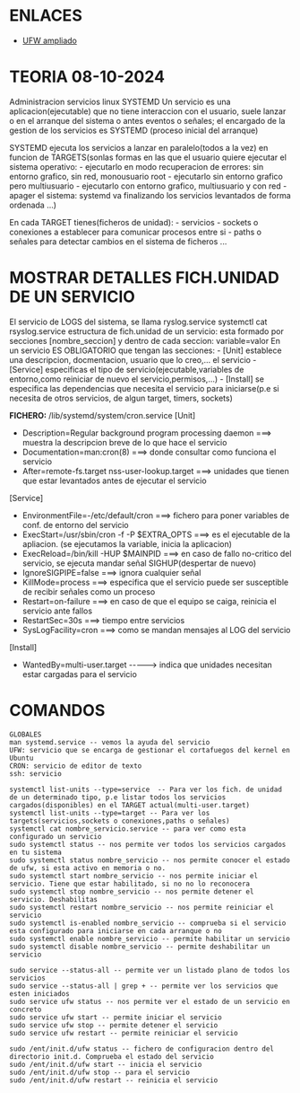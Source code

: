 # ENLACES
- [UFW ampliado](https://computernewage.com/2014/08/10/como-configurar-el-firewall-ufw-en-ubuntu/)

# TEORIA 08-10-2024
Administracion servicios linux SYSTEMD
Un servicio es una aplicacion(ejecutable) que no tiene interaccion con el usuario, suele lanzar o en el arranque del sistema o antes eventos o señales; el encargado de la gestion de los servicios es SYSTEMD
(proceso inicial del arranque)

SYSTEMD ejecuta los servicios a lanzar en paralelo(todos a la vez) en funcion de TARGETS(sonlas formas en las que el usuario quiere ejecutar el sistema operativo:
    - ejecutarlo en modo recuperacion de errores: sin entorno grafico, sin red, monousuario root
    - ejecutarlo sin entorno grafico pero multiusuario
    - ejecutarlo con entorno grafico, multiusuario y con red
    - apager el sistema: systemd va finalizando los servicios levantados de forma ordenada
    ...)

En cada TARGET tienes(ficheros de unidad):
    - servicios
    - sockets o conexiones a establecer para comunicar procesos entre si
    - paths o señales para detectar cambios en el sistema de ficheros
      ...
    
# MOSTRAR DETALLES FICH.UNIDAD DE UN SERVICIO
El servicio de LOGS del sistema, se llama ryslog.service
    systemctl cat rsyslog.service
estructura de fich.unidad de un servicio: esta formado por secciones [nombre_seccion] y dentro de cada seccion: variable=valor
En un servicio ES OBLIGATORIO que tengan las secciones: 
    - [Unit] establece una descripcion, docmentacion, usuario que lo creo,... el servicio
    - [Service] especificas el tipo de servicio(ejecutable,variables de entorno,como reiniciar de nuevo el servicio,permisos,...)
    - [Install] se especifica las dependencias que necesita el servicio para iniciarse(p.e si necesita de otros servicios, de algun target, timers, sockets)

**FICHERO:** /lib/systemd/system/cron.service
[Unit]
- Description=Regular background program processing daemon ===> muestra la descripcion breve de lo que hace el servicio
- Documentation=man:cron(8) ===> donde consultar como funciona el servicio
- After=remote-fs.target nss-user-lookup.target ===> unidades que tienen que estar levantados antes de ejecutar el servicio

[Service]
- EnvironmentFile=-/etc/default/cron ===> fichero para poner variables de conf. de entorno del servicio
- ExecStart=/usr/sbin/cron -f -P $EXTRA_OPTS ===> es el ejecutable de la apliacion. (se ejecutamos la variable, inicia la aplicacion)
- ExecReload=/bin/kill -HUP $MAINPID ===> en caso de fallo no-critico del servicio, se ejecuta mandar señal SIGHUP(despertar de nuevo)
- IgnoreSIGPIPE=false ===> ignora cualquier señal
- KillMode=process ===> especifica que el servicio puede ser susceptible de recibir señales como un proceso
- Restart=on-failure ===> en caso de que el equipo se caiga, reinicia el servicio ante fallos
- RestartSec=30s ===> tiempo entre servicios
- SysLogFacility=cron ===> como se mandan mensajes al LOG del servicio

[Install]
- WantedBy=multi-user.target -----> indica que unidades necesitan estar cargadas para el servicio
  
# COMANDOS
    GLOBALES
    man systemd.service -- vemos la ayuda del servicio
    UFW: servicio que se encarga de gestionar el cortafuegos del kernel en Ubuntu
    CRON: servicio de editor de texto
    ssh: servicio

    systemctl list-units --type=service  -- Para ver los fich. de unidad de un determinado tipo, p.e listar todos los servicios cargados(disponibles) en el TARGET actual(multi-user.target)
    systemctl list-units --type=target -- Para ver los targets(servicios,sockets o conexiones,paths o señales)
    systemctl cat nombre_servicio.service -- para ver como esta configurado un servicio
    sudo systemctl status -- nos permite ver todos los servicios cargados en tu sistema
    sudo systemctl status nombre_servicio -- nos permite conocer el estado de ufw, si esta activo en memoria o no.
    sudo systemctl start nombre_servicio -- nos permite iniciar el servicio. Tiene que estar habilitado, si no no lo reconocera
    sudo systemctl stop nombre_servicio -- nos permite detener el servicio. Deshabilitas
    sudo systemctl restart nombre_servicio -- nos permite reiniciar el servicio
    sudo systemctl is-enabled nombre_servicio -- comprueba si el servicio esta configurado para iniciarse en cada arranque o no
    sudo systemctl enable nombre_servicio -- permite habilitar un servicio
    sudo systemctl disable nombre_servicio -- permite deshabilitar un servicio
    
    sudo service --status-all -- permite ver un listado plano de todos los servicios
    sudo service --status-all | grep + -- permite ver los servicios que esten iniciados
    sudo service ufw status -- nos permite ver el estado de un servicio en concreto
    sudo service ufw start -- permite iniciar el servicio
    sudo service ufw stop -- permite detener el servicio
    sudo service ufw restart -- permite reiniciar el servicio

    sudo /ent/init.d/ufw status -- fichero de configuracion dentro del directorio init.d. Comprueba el estado del servicio
    sudo /ent/init.d/ufw start -- inicia el servicio
    sudo /ent/init.d/ufw stop -- para el servicio
    sudo /ent/init.d/ufw restart -- reinicia el servicio
